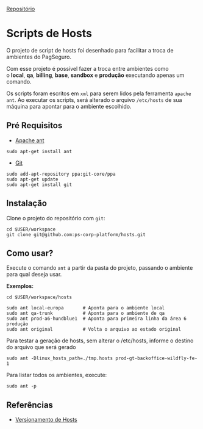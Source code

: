 
[Repositório](https://github.com/ps-corp-platform/hosts)

# Scripts de Hosts

[](https://github.com/ps-corp-platform/hosts#scripts-de-hosts)

O projeto de script de hosts foi desenhado para facilitar a troca de ambientes do PagSeguro.

Com esse projeto é possível fazer a troca entre ambientes como o **local**, **qa**, **billing**, **base**, **sandbox** e **produção** executando apenas um comando.

Os scripts foram escritos em `xml` para serem lidos pela ferramenta `apache ant`. Ao executar os scripts, será alterado o arquivo `/etc/hosts` de sua máquina para apontar para o ambiente escolhido.

## Pré Requisitos

[](https://github.com/ps-corp-platform/hosts#pr%C3%A9-requisitos)

- [Apache ant](http://ant.apache.org/)

```shell
sudo apt-get install ant
```

- [Git](https://git-scm.com/)

```shell
sudo add-apt-repository ppa:git-core/ppa
sudo apt-get update
sudo apt-get install git
```

## Instalação

[](https://github.com/ps-corp-platform/hosts#instala%C3%A7%C3%A3o)

Clone o projeto do repositório com `git`:

```
cd $USER/workspace
git clone git@github.com:ps-corp-platform/hosts.git
```

## Como usar?

[](https://github.com/ps-corp-platform/hosts#como-usar)

Execute o comando `ant` a partir da pasta do projeto, passando o ambiente para qual deseja usar.

**Exemplos:**

```shell
cd $USER/workspace/hosts

sudo ant local-europa       # Aponta para o ambiente local
sudo ant qa-trunk           # Aponta para o ambiente de qa
sudo ant prod-a6-hundblue1  # Aponta para primeira linha da área 6 produção
sudo ant original           # Volta o arquivo ao estado original
```

Para testar a geração de hosts, sem alterar o /etc/hosts, informe o destino do arquivo que será gerado

```shell
sudo ant -Dlinux_hosts_path=./tmp.hosts prod-gt-backoffice-wildfly-fe-1
```

Para listar todos os ambientes, execute:

```shell
sudo ant -p
```

## Referências

[](https://github.com/ps-corp-platform/hosts#refer%C3%AAncias)

- [Versionamento de Hosts](https://confluence.intranet.uol.com.br/confluence/display/PagSeguro/Versionamento+de+Hosts)



